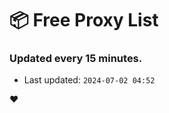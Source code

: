 # :package: Free Proxy List
### Updated every 15 minutes.

- Last updated: `2024-07-02 04:52`

:heart:
